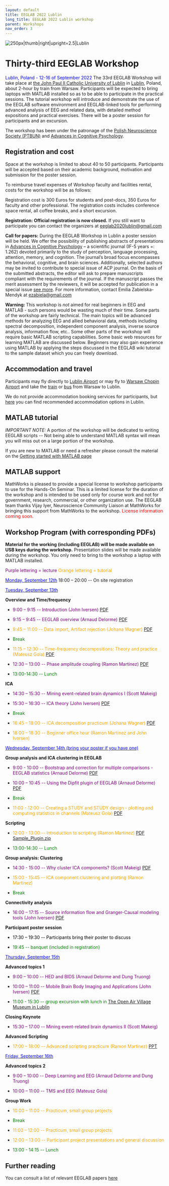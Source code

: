 ```yaml
---
layout: default
title: EEGLAB 2022 Lublin
long_title: EEGLAB 2022 Lublin workshop
parent: Workshops
nav_order: 3
---
```


![250px\|thumb\|right\|upright=2.5\|Lublin](/assets/images/Lublin.jpg)

Thirty-third EEGLAB Workshop
============================

<span style="color: blue">Lublin, Poland - 12-16 of September 2022
</span>
The 33rd EEGLAB Workshop will take place at [the John Paul II Catholic
University of Lublin](https://www.kul.pl/kul,21.html) in
[Lublin](https://en.wikipedia.org/wiki/Lublin), Poland, about 2-hour by
train from Warsaw. Participants will be expected to bring laptops with
MATLAB installed so as to be able to participate in the practical
sessions. The tutorial workshop will introduce and demonstrate the use
of the EEGLAB software environment and EEGLAB-linked tools for
performing advanced analysis of EEG and related data, with detailed
method expositions and practical exercises. There will be a poster
session for participants and an excursion.

The workshop has been under the patronage of the [Polish Neuroscience
Society (PTBUN)](http://www.ptbun.org.pl/?lang=en&a=) and [Advances in
Cognitive Psychology](http://www.ac-psych.org/en/home).

Registration and cost
---------------------
Space at the workshop is limited to about 40 to 50 participants. Participants
will be accepted based on their academic background, motivation and
submission for the poster session.

To reimburse travel expenses of Workshop faculty and facilities rental,
costs for the workshop will be as follows:

Registration cost is 300 Euros for students and post-docs, 350 Euros for
faculty and other professional. The registration costs includes
conference space rental, all coffee breaks, and a short excursion.

<b>Registration: Official registration is now closed.</b> If you still want to participate you can contact the organizers at eeglab2020lublin@gmail.com

<b>Call for papers:</b> During the EEGLAB Workshop in Lublin a poster
session will be held. We offer the possibility of publishing abstracts
of presentations in [Advances in Cognitive
Psychology](http://www.ac-psych.org/en/home) – a scientific journal (IF-5 years =: 1.262) 
devoted primarily to the study of perception, language
processing, attention, memory, and cognition. The journal’s broad focus
encompasses the behavioral, cognitive, and brain sciences. Additionally,
selected authors may be invited to contribute to special issue of ACP
journal. On the basis of the submitted abstracts, the editor will ask to
prepare manuscripts compliant with the requirements of the journal. If
the manuscript passes the merit assessment by the reviewers, it will be
accepted for publication in a special issue [see
more](https://www.ac-psych.org/en/special). For more
information, contact Emilia Zabielska-Mendyk at ezabiela@gmail.com


<b>Warning: </b> This workshop is <em>not</em> aimed for real beginners
in EEG and MATLAB - such persons would be wasting much of their time.
Some parts of the workshop are fairly technical. The main topics will be
advanced methods for analyzing EEG and allied behavioral data, methods
including spectral decomposition, independent component analysis,
inverse source analysis, information flow, etc.. Some other parts of the
workshop will require basic MATLAB scripting capabilities. Some basic
web resources for learning MATLAB are discussed below. Beginners may
also gain experience using MATLAB by applying the steps discussed in the
EEGLAB wiki tutorial to the sample dataset which you can freely
download.

Accommodation and travel
------------------------

Participants may fly directly to [Lublin
Airport](https://www.airport.lublin.pl/en/) or may fly to [Warsaw Chopin
Airport](https://www.lotnisko-chopina.pl/en/index.html) and take the [train](https://www.pkp.pl/en/)
or [bus](https://global.flixbus.com/) from
Warsaw to Lublin.

We do not provide accommodation booking services for participants, but [here](https://eeglab2022lublin.com/?page_id=18) you can find recommended accommodation options in Lublin.

MATLAB tutorial
----------------

*IMPORTANT NOTE:* A portion of the workshop will be dedicated to writing EEGLAB scripts -- Not being able
to understand MATLAB syntax will mean you will miss out on a large
portion of the workshop.

If you are new to MATLAB or need a refresher please consult the material on the [Getting started with MATLAB page](/tutorials/misc/tutorial_matlab.html)

MATLAB support
--------------

MathWorks is pleased to provide a special license to workshop
participants to use for the Hands-On Seminar. This is a limited license
for the duration of the workshop and is intended to be used only for
course work and not for government, research, commercial, or other
organization use. The EEGLAB team thanks Vijay Iyer, Neuroscience
Community Liaison at MathWorks for bringing this support from MathWorks
to the workshop.
 <span style="color: red">License information coming soon.</span>

Workshop Program (with corresponding PDFs)
------------------------------------------

<b>Material for the working (including EEGLAB) will be made available on
USB keys during the workshop.</b> Presentation slides will be made
available during the workshop. You only need to bring to the workshop a
laptop with MATLAB installed.

<span style="color: purple">Purple lettering = lecture</span>
<span style="color: orange">Orange lettering = tutorial</span>

<u><span style="color: blue">Monday, September 12th</span></u>
18:00 – 20:00 -- On site registration

<u><span style="color: blue">Tuesday, September 13th</span></u>

**Overview and Time/frequency**

- <span style="color: purple">9:00 – 9:15 -- Introduction (John Iversen)</span> [PDF](/assets/pdfs/EEGLAB2022_Lublin_Iversen_Intro_handout.pdf)

- <span style="color: purple">9:15 – 9:45 -- EEGLAB overview (Arnaud Delorme)</span> [PDF](https://github.com/sccn/sccn.github.io/files/9553418/EEGLAB_overview2022.pdf)

- <span style="color: orange">9:45 – 11:00 -- Data import, Artifact rejection (Johana Wagner) </span>[PDF](https://github.com/sccn/sccn.github.io/files/9566896/EEGLAB2022_JW_preprocessing.pdf)


- <span style="color: green"> Break </span>

- <span style="color: orange">11:15 – 12:30 -- Time-frequency decompositions: Theory and practice (Mateusz Gola)</span> [PDF](https://github.com/sccn/sccn.github.io/files/9558422/EEGLAB2022_Lublin_MG_TimeFrequencyTheoryPractice.pdf)


- <span style="color: purple">12:30 – 13:00 -- Phase amplitude coupling (Ramon Martinez)</span> [PDF](https://github.com/sccn/sccn.github.io/files/9576515/RMC_PACTools_EEGLAB_WS_Poland_2022_PDF.pdf)


- <span style="color: green">13:00-14:30 -- Lunch</span>

**ICA**

- <span style="color: purple">14:30 – 15:30 -- Mining event-related brain dynamics I (Scott Makeig)</span>

- <span style="color: purple">15:30 – 16:30 -- ICA theory (John Iversen)</span> [PDF](https://github.com/sccn/sccn.github.io/files/9556685/ICA.Theory.2022.Lublin_handout.pdf)


- <span style="color: green"> Break </span>

- <span style="color: orange">16:45 – 18:00 -- ICA decomposition practicum (Johana Wagner)</span> [PDF](https://github.com/sccn/sccn.github.io/files/9566907/EEGLAB2022_JW_ICA_Practicum.pdf)

 
- <span style="color: orange">18:00 – 18:30 -- Beginner office hour (Ramon Martinez and John Iversen)</span>
 
<u><span style="color: blue">Wednesday, September 14th (bring your poster if you have one)</span></u>

**Group analysis and ICA clustering in EEGLAB**

- <span style="color: purple">9:00 - 10:00 -- Bootstrap and correction for multiple comparisons - EEGLAB statistics (Arnaud Delorme)</span> [PDF](https://github.com/sccn/sccn.github.io/files/9563618/EEGLAB_statistics2022.pdf)

- <span style="color: purple">10:00 – 10:45 -- Using the Dipfit plugin of EEGLAB (Arnaud Delorme)</span> [PDF](https://github.com/sccn/sccn.github.io/files/9563637/Delorme2021_dipole_connectivity.pdf)

- <span style="color: green"> Break </span>

- <span style="color: orange">11:00 - 12:00 -- Creating a STUDY and STUDY design - plotting and computing statistics in channels (Mateusz Gola) </span>
 [PDF](https://github.com/sccn/sccn.github.io/files/9558424/EEGLAB2022_AD_STUDY_design_newreduced_MG.pdf)
 
 **Scripting**

- <span style="color: orange">12:00 - 13:00 -- Introduction to scripting (Ramon Martinez)</span> [PDF](https://github.com/sccn/sccn.github.io/files/9576533/EEGLAB2017_scripts_new.pptx) [Sample_Plugin.zip](https://github.com/sccn/sccn.github.io/files/9576535/Sample_Plugin.zip)



- <span style="color: green">13:00-14:30 -- Lunch</span>

**Group analysis: Clustering**

- <span style="color: purple">14:30 - 15:00 -- Why cluster ICA components? (Scott Makeig)</span> [PDF](https://github.com/sccn/sccn.github.io/files/9576508/Makeig_Lublin22_Clustering_forpdf.pdf)


- <span style="color: orange">15:00 - 15:45 -- ICA component clustering and plotting (Ramon Martinez)</span>

- <span style="color: green">Break</span>

**Connectivity analysis**

- <span style="color: purple">16:00 – 17:15 -- Source information flow and Granger-Causal modeling tools (John Iversen)</span> [PDF](https://github.com/sccn/sccn.github.io/files/9564133/EEGLAB2022_Lublin_Connectivity_JRI_handout.pdf)

**Participant poster session**

- <span style="color: black">17:30 – 19:30 -- Participants bring their poster to discuss </span>

- <span style="color: green">19:45 -- banquet (included in registration)</span>

 <u><span style="color: blue">Thursday, September 15th</span></u>
 
 **Advanced topics 1**

- <span style="color: purple">9:00 – 10:00 -- HED and BIDS (Arnaud Delorme and Dung Truong)</span>

- <span style="color: purple">10:00 – 11:00 -- Mobile Brain Body Imaging and Applications (John Iversen)</span> [PDF](https://github.com/sccn/sccn.github.io/files/9566067/EEGLAB_Lublin_2022_MoBI_JRI_handout.pdf)



- <span style="color: green">11:00 - 15:30 -- group excursion with lunch in [The Open Air Village Museum in Lublin](https://skansen.lublin.pl/en/)</span>

 **Closing Keynote**

- <span style="color: purple">15:30 – 17:00 -- Mining event-related brain dynamics II (Scott Makeig)</span>

 **Advanced Scripting**

- <span style="color: orange">17:00 – 18:00 -- Advanced scripting practicum (Ramon Martinez)</span> [PPT](https://github.com/sccn/sccn.github.io/files/9576497/EEGLAB2022_Lublin_AdvancedScripting_RMC.pptx)

 
<u><span style="color: blue">Friday, September 16th</span></u>

 **Advanced topics 2**

- <span style="color: purple">9:00 – 10:00 -- Deep Learning and EEG (Arnaud Delorme and Dung Truong)</span>

- <span style="color: purple">10:00 – 11:00 -- TMS and EEG (Mateusz Gola)</span>

 **Group Work**

- <span style="color: orange">10:00 – 11:00 -- Practicum, small group projects</span>

- <span style="color: green"> Break </span>

- <span style="color: orange">11:00 – 12:00 -- Practicum, small group projects</span>

 - <span style="color: orange">12:00 – 13:00 -- Participant project presentations and general discussion</span>

- <span style="color: green">13:00 - 14:15 -- Lunch</span>

Further reading
----------------
You can consult a list of relevant EEGLAB papers [here](/others/EEGLAB_References.html) 
